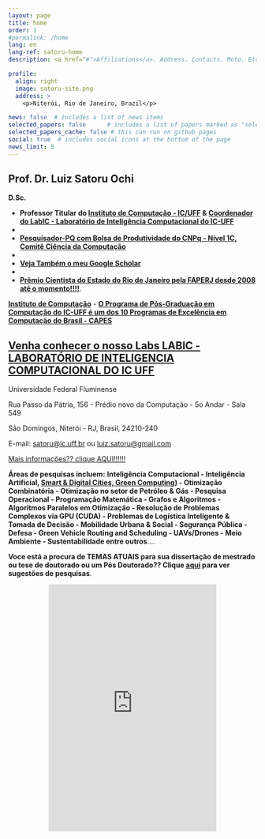 ```yaml
---
layout: page
title: home
order: 1
#permalink: /home
lang: en
lang-ref: satoru-home
description: <a href="#">Affiliations</a>. Address. Contacts. Moto. Etc.

profile:
  align: right
  image: satoru-site.png
  address: >
    <p>Niterói, Rio de Janeiro, Brazil</p>

news: false  # includes a list of news items
selected_papers: false      # includes a list of papers marked as "selected={true}" (only run locally!)
selected_papers_cache: false # this can run on github pages
social: true  # includes social icons at the bottom of the page
news_limit: 5
---
```


## Prof. Dr. Luiz Satoru Ochi

**D.Sc.**

- **Professor Titular do [Instituto de Computação - IC/UFF](http://www.ic.uff.br) & [Coordenador do LabIC - Laboratório de Inteligência Computacional do IC-UFF](https://www.facebook.com/groups/588329561328235)**
-  
- [**Pesquisador-PQ com Bolsa de Produtividade do CNPq - Nível 1C, Comitê Ciência da Computação**](http://lattes.cnpq.br/9171815778534257) 
- 
- [**Veja Também o meu Google Scholar**](https://scholar.google.com/citations?hl=pt-BR&user=w3KB2MoAAAAJ)
- 
- [**Prêmio Cientista do Estado do Rio de Janeiro pela FAPERJ desde 2008 até o momento!!!!**](http://www.faperj.br). 

[**Instituto de Computação**](http://www.ic.uff.br) - [**O Programa de Pós-Graduação em Computação do IC-UFF é um dos 10 Programas de Excelência em Computação do Brasil - CAPES**](http://www.ic.uff.br/PosGraduacao/coordenacao.php) 

## **[Venha conhecer o nosso Labs LABIC - LABORATÓRIO DE INTELIGENCIA COMPUTACIONAL DO IC UFF](https://www.facebook.com/groups/588329561328235)**

Universidade Federal Fluminense

Rua Passo da Pátria, 156 - Prédio novo da Computação - 5o Andar - Sala 549

São Domingos, Niterói - RJ, Brasil, 24210-240

E-mail: [satoru@ic.uff.br](mailto:satoru@ic.uff.br) ou [luiz.satoru@gmail.com](mailto:luiz.satoru@gmail.com)
 
[Mais informações?? clique AQUI!!!!!!](https://luizsatoru.github.io/)

 **Áreas de pesquisas incluem:** **Inteligência Computacional - Inteligência Artificial, [Smart & Digital Cities, Green Computing](https://creating.city)) - Otimização Combinatória - Otimização no setor de Petróleo & Gás - Pesquisa Operacional - Programação Matemática - Grafos e Algoritmos - Algoritmos Paralelos em Otimização - Resolução de Problemas Complexos via GPU (CUDA) - Problemas de Logística Inteligente & Tomada de Decisão - Mobilidade Urbana & Social - Segurança Pública - Defesa - Green Vehicle Routing and Scheduling - UAVs/Drones - Meio Ambiente - Sustentabilidade  entre outros**....

 **Voce está a procura de TEMAS ATUAIS para sua dissertação de mestrado ou tese de doutorado ou um Pós Doutorado?? Clique [aqui](/temas) para ver sugestões de pesquisas**.
<center>
<iframe src="https://www.facebook.com/plugins/page.php?href=https%3A%2F%2Fwww.facebook.com%2Fsatoruff%2F&tabs=timeline&width=340&height=500&small_header=false&adapt_container_width=true&hide_cover=false&show_facepile=true&appId=3595628487161789" width="340" height="500" style="border:none;overflow:hidden" scrolling="no" frameborder="0" allowfullscreen="true" allow="autoplay; clipboard-write; encrypted-media; picture-in-picture; web-share"></iframe>

</center>
